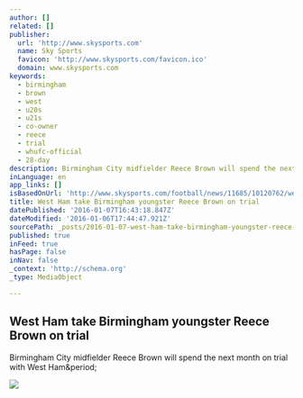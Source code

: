 ```yaml
---
author: []
related: []
publisher:
  url: 'http://www.skysports.com'
  name: Sky Sports
  favicon: 'http://www.skysports.com/favicon.ico'
  domain: www.skysports.com
keywords:
  - birmingham
  - brown
  - west
  - u20s
  - u21s
  - co-owner
  - reece
  - trial
  - whufc-official
  - 28-day
description: Birmingham City midfielder Reece Brown will spend the next month on trial with West Ham.
inLanguage: en
app_links: []
isBasedOnUrl: 'http://www.skysports.com/football/news/11685/10120762/west-ham-take-birmingham-youngster-reece-brown-on-trial'
title: West Ham take Birmingham youngster Reece Brown on trial
datePublished: '2016-01-07T16:43:18.847Z'
dateModified: '2016-01-06T17:44:47.921Z'
sourcePath: _posts/2016-01-07-west-ham-take-birmingham-youngster-reece-brown-on-trial.md
published: true
inFeed: true
hasPage: false
inNav: false
_context: 'http://schema.org'
_type: MediaObject

---
```

<article style=""><h1>West Ham take Birmingham youngster Reece Brown on trial</h1><p>Birmingham City midfielder Reece Brown will spend the next month on trial with West Ham&amp;period;</p><img src="http://e0.365dm.com/16/01/150x150/reece-brown-reece-brown_3396152.jpg" /></article>